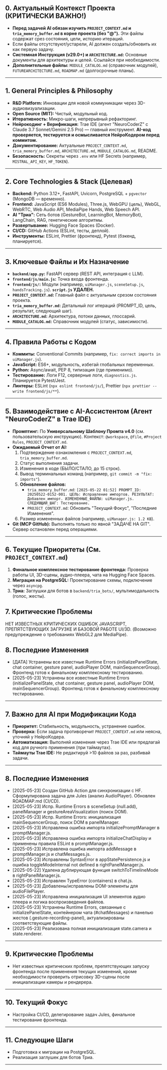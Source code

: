 ## 0. Актуальный Контекст Проекта (КРИТИЧЕСКИ ВАЖНО!)
- **Перед задачей AI обязан изучить `PROJECT_CONTEXT.md` и `tria_memory_buffer.md` в корне проекта (без "@").** Эти файлы содержат срез состояния, цели, историю итераций.
- Если файлы отсутствуют/устарели, AI должен создать/обновить их как первую задачу.
- **Системная Инструкция (v29.0+) и `ARCHITECTURE.md`:** Основные документы для архитектуры и целей. Ссылайся при необходимости.
- **Дополнительные файлы:** `MODULE_CATALOG.md` (справочник модулей), `FUTUREARCHITECTURE.md`, `ROADMAP.md` (долгосрочные планы).

---

## 1. General Principles & Philosophy
- **R&D Platform:** Инновации для новой коммуникации через 3D-аудиовизуализации.
- **Open Source (MIT):** Чистый, модульный код.
- **Итеративность:** Микро-шаги, непрерывный рефакторинг.
- **Нейрокодинг + Верификация:** Trae IDE (агент "NeuroCoderZ" с Claude 3.7 Sonnet/Gemini 2.5 Pro) — главный инструмент. **AI-код проверяется, тестируется и осмысливается НейроКодером перед коммитом.**
- **Документирование:** Актуальные `PROJECT_CONTEXT.md`, `tria_memory_buffer.md`, `ARCHITECTURE.md`, `MODULE_CATALOG.md`, README.
- **Безопасность:** Секреты через `.env` или HF Secrets (например, `MISTRAL_API_KEY`, `HF_TOKEN`).

---

## 2. Core Technologies & Stack (Целевая)
- **Backend:** Python 3.12+, FastAPI, Uvicorn, PostgreSQL + `pgvector` (MongoDB — временно).
- **Frontend:** JavaScript (ES6 Modules), Three.js, WebGPU (цель), WebGL, WebRTC, Web Audio API, MediaPipe Hands, Web Speech API.
- **AI "Триа":** Сеть ботов (GestureBot, LearningBot, MemoryBot), LangChain, RAG, генетические алгоритмы.
- **Развертывание:** Hugging Face Spaces (Docker).
- **CI/CD:** GitHub Actions (ESLint, тесты, деплой).
- **Инструменты:** ESLint, Prettier (фронтенд), Pytest (бэкенд, планируется).

---

## 3. Ключевые Файлы и Их Назначение
- **`backend/app.py`:** FastAPI сервер (REST API, интеграция с LLM).
- **`frontend/js/main.js`:** Точка входа фронтенда.
- **`frontend/js/`:** Модули (например, `uiManager.js`, `sceneSetup.js`, `handsTracking.js`). **`script.js` УДАЛЕН.**
- **`PROJECT_CONTEXT.md`:** Главный файл с актуальным срезом состояния проекта.
- **`tria_memory_buffer.md`:** Детальный лог итераций (PROMPT_ID, цель, результат, следующий шаг).
- **`ARCHITECTURE.md`:** Архитектура, потоки данных, глоссарий.
- **`MODULE_CATALOG.md`:** Справочник модулей (статус, зависимости).

---

## 4. Правила Работы с Кодом
- **Коммиты:** Conventional Commits (например, `fix: correct imports in uiManager.js`).
- **JavaScript:** ES6+, модульность, избегай глобальных переменных.
- **Python:** Async/await, PEP 8, типизация (где применимо).
- **Тестирование:** Логи F12, серверные логи, `diagnostics.js`. Планируется Pytest/Jest.
- **Линтеры:** ESLint (`npx eslint frontend/js/`), Prettier (`npx prettier --write frontend/js/**`).

---

## 5. Взаимодействие с AI-Ассистентом (Агент "NeuroCoderZ" в Trae IDE)
- **Промптинг:** По **Универсальному Шаблону Промта v4.0** (см. пользовательскую инструкцию). Контекст: `@workspace`, `@file`, `#Project Rules`, `PROJECT_CONTEXT.md`.
- **Ожидаемый Отчет от AI:**
  1. Подтверждение ознакомления с `PROJECT_CONTEXT.md`, `tria_memory_buffer.md`.
  2. Статус выполнения задачи.
  3. Изменения в коде (БЫЛО/СТАЛО, до 15 строк).
  4. Вывод терминальных команд (например, `git commit -m "fix: imports"`).
  5. **Обновление файлов:**
     - `tria_memory_buffer.md`: `[2025-05-22 01:52] PROMPT_ID: 20250522-0152-001. ЦЕЛЬ: Исправление импортов. РЕЗУЛЬТАТ: Добавлен импорт. ИЗМЕНЕННЫЕ_ФАЙЛЫ: uiManager.js. СЛЕДУЮЩИЙ_ШАГ: Тестирование.`
     - `PROJECT_CONTEXT.md`: Обновить "Текущий Фокус", "Последние Изменения".
  6. Размер измененных файлов (например, `uiManager.js: 1.2 KB`).
- **Git (MCP GitHub):** Выполнять только по явной "ЗАДАЧЕ НА GIT". Сервер остановлен перед операциями.

---

## 6. Текущие Приоритеты (См. `PROJECT_CONTEXT.md`)
1. **Финальное комплексное тестирование фронтенда:** Проверка работы UI, 3D-сцены, аудио-плеера, чата на Hugging Face Spaces.
2. **Миграция на PostgreSQL:** Проектирование схемы, подключение через `asyncpg`.
3. **Триа:** Заглушки для ботов в `backend/tria_bots/`, мультимодальность (голос, жесты).

## 7. Критические Проблемы
НЕТ ИЗВЕСТНЫХ КРИТИЧЕСКИХ ОШИБОК JAVASCRIPT, ПРЕПЯТСТВУЮЩИХ ЗАГРУЗКЕ И БАЗОВОЙ РАБОТЕ UI/3D. (Возможно предупреждение о требованиях WebGL2 для MediaPipe).

## 8. Последние Изменения
- [ДАТА] Устранены все известные Runtime Errors (initializePanelState, chat container, gesture panel, audioPlayer DOM, mainSequencerGroup). Фронтенд готов к финальному комплексному тестированию.
- [2025-05-23] Устранены все известные Runtime Errors (initializePanelState, chat container, gesture panel, audioPlayer DOM, mainSequencerGroup). Фронтенд готов к финальному комплексному тестированию.

---

## 7. Важно для AI при Модификации Кода
- **Приоритет:** Стабильность, модульность, устранение ошибок.
- **Проверка:** Если задача противоречит `PROJECT_CONTEXT.md` или неясна, уточняй у НейроКодера.
- **Автоматизация:** Выполняй изменения через Trae IDE или предлагай код для ручного применения (при таймаутах).
- **Таймауты Trae IDE:** Не редактируй >10 файлов за раз, разбивай задачи.

---

## 8. Последние Изменения
- [2025-05-23] Создан GitHub Action для синхронизации с HF. Сформулирована задача для Jules (анализ AudioPlayer). Обновлен ROADMAP.md (CI/CD).
- [2025-05-23] Испр. Runtime Errors в sceneSetup (null.add), panelManager и gestureAreaVisualization (поиск DOM).
- [2025-05-23] Испр. Runtime Errors: инициализация mainSequencerGroup, поиск DOM в panelManager.
- [2025-05-23] Исправлена ошибка импорта initializePromptManager в promptManager.js.
- [2025-05-23] Исправлена ошибка импорта initializeChatDisplay и применены правила ESLint в promptManager.js.
- [2025-05-23] Исправлена ошибка импорта addMessage в promptManager.js и chatMessages.js.
- [2025-05-23] Исправлены SyntaxError в appStatePersistence.js и ошибка toggleModeInternal not defined в rightPanelManager.js.
- [2025-05-22] Удалена дублирующая функция switchToTimelineMode в rightPanelManager.js.
- [2025-05-23] Исправлен TypeError (containers) в chat.js.
- [2025-05-23] Добавлены/исправлены DOM-элементы для audioFilePlayer.
- [2025-05-23] Исправлена инициализация UI элементов аудио плеера и логика воспроизведения файлов.
- [2025-05-23] Устранены Runtime Errors, связанные с initializePanelState, контейнером чата (#chatMessages) и панелью жестов (.gesture-recording-panel), актуализированы соответствующие файлы.
- [2025-05-23] Реализована полная инициализация state.camera и state.renderer.

---

## 9. Критические Проблемы
- Нет известных критических проблем, препятствующих запуску фронтенда после применения текущих изменений, кроме необходимости проверить отрисовку 3D-сцены после инициализации камеры и рендерера.

---

## 10. Текущий Фокус
- Настройка CI/CD, делегирование задач Jules, финальное тестирование фронтенда.

---

## 11. Следующие Шаги
- Подготовка к миграции на PostgreSQL.
- Реализация заглушек для ботов Триа.

---